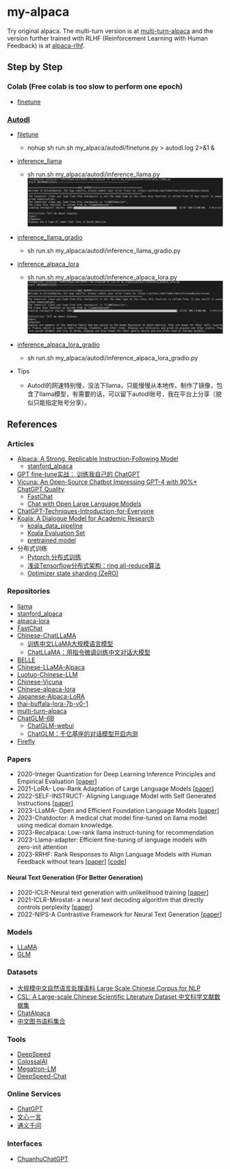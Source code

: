 # my-alpaca
Try original alpaca. The multi-turn version is at [multi-turn-alpaca](https://github.com/l294265421/multi-turn-alpaca) and the version further trained with RLHF (Reinforcement Learning with Human Feedback) is at [alpaca-rlhf](https://github.com/l294265421/alpaca-rlhf).
## Step by Step
### Colab (Free colab is too slow to perform one epoch)
- [finetune](my_alpaca/colab/finetune.ipynb)

### [Autodl](https://www.autodl.com/home)
- [filetune](my_alpaca/autodl/finetune.py)
  - nohup sh run.sh my_alpaca/autodl/finetune.py > autodl.log 2>&1 &
- [inference_llama](my_alpaca/autodl/inference_llama.py)
  - sh run.sh my_alpaca/autodl/inference_llama.py
  ![](./figures/autodl_llama.png)
- [inference_llama_gradio](my_alpaca/autodl/inference_llama_gradio.py)
  - sh run.sh my_alpaca/autodl/inference_llama_gradio.py
- [inference_alpaca_lora](my_alpaca/autodl/inference_alpaca_lora.py)
  - sh run.sh my_alpaca/autodl/inference_alpaca_lora.py
  ![](./figures/autodl_llama_lora.png)
- [inference_alpaca_lora_gradio](my_alpaca/autodl/inference_alpaca_lora_gradio.py)
    - sh run.sh my_alpaca/autodl/inference_alpaca_lora_gradio.py
    
- Tips
  - Autodl的网速特别慢，没法下llama，只能慢慢从本地传。制作了镜像，包含了llama模型，有需要的话，可以留下autodl账号，我在平台上分享（貌似只能指定账号分享）。

## References

### Articles
- [Alpaca: A Strong, Replicable Instruction-Following Model](https://crfm.stanford.edu/2023/03/13/alpaca.html)
    - [stanford_alpaca](https://github.com/tatsu-lab/stanford_alpaca#fine-tuning)
- [GPT fine-tune实战： 训练我自己的 ChatGPT](https://zhuanlan.zhihu.com/p/616504594?utm_source=wechat_session&utm_medium=social&utm_oi=556103293550534656)
- [Vicuna: An Open-Source Chatbot Impressing GPT-4 with 90%* ChatGPT Quality](https://vicuna.lmsys.org/)
    - [FastChat](https://github.com/lm-sys/FastChat)
    - [Chat with Open Large Language Models](https://chat.lmsys.org/)
- [ChatGPT-Techniques-Introduction-for-Everyone](https://github.com/l294265421/ChatGPT-Techniques-Introduction-for-Everyone)
- [Koala: A Dialogue Model for Academic Research](https://bair.berkeley.edu/blog/2023/04/03/koala/)
    - [koala_data_pipeline](https://github.com/young-geng/koala_data_pipeline)
    - [Koala Evaluation Set](https://github.com/arnav-gudibande/koala-test-set)
    - [pretrained model](https://drive.google.com/drive/folders/10f7wrlAFoPIy-TECHsx9DKIvbQYunCfl)
- 分布式训练
  - [Pytorch 分布式训练](https://zhuanlan.zhihu.com/p/76638962)
  - [浅谈Tensorflow分布式架构：ring all-reduce算法](https://zhuanlan.zhihu.com/p/69797852)
  - [Optimizer state sharding (ZeRO)](https://zhuanlan.zhihu.com/p/394064174)

### Repositories
- [llama](https://github.com/facebookresearch/llama)
- [stanford_alpaca](https://github.com/tatsu-lab/stanford_alpaca#fine-tuning)
- [alpaca-lora](https://github.com/tloen/alpaca-lora)
- [FastChat](https://github.com/lm-sys/FastChat)
- [Chinese-ChatLLaMA](https://github.com/ydli-ai/Chinese-ChatLLaMA)
  - [训练中文LLaMA大规模语言模型](https://zhuanlan.zhihu.com/p/612752963)
  - [ChatLLaMA：用指令微调训练中文对话大模型](https://zhuanlan.zhihu.com/p/616748134)
- [BELLE](https://github.com/LianjiaTech/BELLE)
- [Chinese-LLaMA-Alpaca](https://github.com/ymcui/Chinese-LLaMA-Alpaca)
- [Luotuo-Chinese-LLM](https://github.com/LC1332/Luotuo-Chinese-LLM)
- [Chinese-Vicuna](https://github.com/Facico/Chinese-Vicuna)
- [Chinese-alpaca-lora](https://github.com/LC1332/Chinese-alpaca-lora)
- [Japanese-Alpaca-LoRA](https://github.com/kunishou/Japanese-Alpaca-LoRA)
- [thai-buffala-lora-7b-v0-1](https://huggingface.co/Thaweewat/thai-buffala-lora-7b-v0-1)
- [multi-turn-alpaca](https://github.com/l294265421/multi-turn-alpaca)
- [ChatGLM-6B](https://github.com/THUDM/ChatGLM-6B)
    - [ChatGLM-webui](https://github.com/Akegarasu/ChatGLM-webui)
    - [ChatGLM：千亿基座的对话模型开启内测](https://chatglm.cn/blog)
- [Firefly](https://github.com/yangjianxin1/Firefly)

### Papers
- 2020-Integer Quantization for Deep Learning Inference Principles and Empirical Evaluation [[paper](./papers/2020-Integer%20Quantization%20for%20Deep%20Learning%20Inference%20Principles%20and%20Empirical%20Evaluation.pdf)]
- 2021-LoRA- Low-Rank Adaptation of Large Language Models [[paper](./papers/2021-LoRA-%20Low-Rank%20Adaptation%20of%20Large%20Language%20Models.pdf)]
- 2022-SELF-INSTRUCT- Aligning Language Model with Self Generated Instructions [[paper](./papers/2022-SELF-INSTRUCT-%20Aligning%20Language%20Model%20with%20Self%20Generated%20Instructions.pdf)]
- 2023-LLaMA- Open and Efficient Foundation Language Models [[paper](./papers/2023-LLaMA-%20Open%20and%20Efficient%20Foundation%20Language%20Models.pdf)]
- 2023-Chatdoctor: A medical chat model fine-tuned on llama model using medical domain knowledge.
- 2023-Recalpaca: Low-rank llama instruct-tuning for recommendation
- 2023-Llama-adapter: Efficient fine-tuning of language models with zero-init attention
- 2023-RRHF: Rank Responses to Align Language Models with Human Feedback without tears [[paper](./papers/2023-RRHF-%20Rank%20Responses%20to%20Align%20Language%20Models%20with%20Human%20Feedback%20without%20tears.pdf)] [[code](https://github.com/GanjinZero/RRHF)]

#### Neural Text Generation (For Better Generation)
- 2020-ICLR-Neural text generation with unlikelihood training [[paper](./papers/2020-ICLR-Neural%20text%20generation%20with%20unlikelihood%20training.pdf)]
- 2021-ICLR-Mirostat- a neural text decoding algorithm that directly controls perplexity [[paper](./papers/2021-ICLR-Mirostat-%20a%20neural%20text%20decoding%20algorithm%20that%20directly%20controls%20perplexity.pdf)]
- 2022-NIPS-A Contrastive Framework for Neural Text Generation [[paper](./papers/2022-NIPS-A%20Contrastive%20Framework%20for%20Neural%20Text%20Generation.pdf)]

### Models
- [LLaMA](https://huggingface.co/decapoda-research)
- [GLM](https://github.com/THUDM/GLM)

### Datasets
- [大规模中文自然语言处理语料 Large Scale Chinese Corpus for NLP](https://github.com/brightmart/nlp_chinese_corpus)
- [CSL: A Large-scale Chinese Scientific Literature Dataset 中文科学文献数据集](https://github.com/ydli-ai/CSL)
- [ChatAlpaca](https://github.com/cascip/ChatAlpaca)
- [中文图书语料集合](https://github.com/FudanNLPLAB/CBook-150K)

### Tools
- [DeepSpeed](https://github.com/microsoft/DeepSpeed)
- [ColossalAI](https://github.com/hpcaitech/ColossalAI)
- [Megatron-LM](https://github.com/NVIDIA/Megatron-LM)
- [DeepSpeed-Chat](https://github.com/microsoft/DeepSpeedExamples/tree/master/applications/DeepSpeed-Chat)

### Online Services
- [ChatGPT](https://chat.openai.com/)
- [文心一言](https://yiyan.baidu.com/)
- [通义千问](https://tongyi.aliyun.com/)

### Interfaces
- [ChuanhuChatGPT](https://github.com/GaiZhenbiao/ChuanhuChatGPT/)